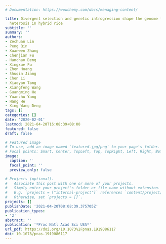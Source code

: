 ```yaml
---
# Documentation: https://wowchemy.com/docs/managing-content/

title: Divergent selection and genetic introgression shape the genome landscape of
  heterosis in hybrid rice
subtitle: ''
summary: ''
authors:
- Zechuan Lin
- Peng Qin
- Xuanwen Zhang
- Chenjian Fu
- Hanchao Deng
- Xingxue Fu
- Zhen Huang
- Shuqin Jiang
- Chen Li
- Xiaoyan Tang
- Xiangfeng Wang
- Guangming He
- Yuanzhu Yang
- Hang He
- Xing Wang Deng
tags: []
categories: []
date: '2020-02-01'
lastmod: 2021-04-20T16:08:39+08:00
featured: false
draft: false

# Featured image
# To use, add an image named `featured.jpg/png` to your page's folder.
# Focal points: Smart, Center, TopLeft, Top, TopRight, Left, Right, BottomLeft, Bottom, BottomRight.
image:
  caption: ''
  focal_point: ''
  preview_only: false

# Projects (optional).
#   Associate this post with one or more of your projects.
#   Simply enter your project's folder or file name without extension.
#   E.g. `projects = ["internal-project"]` references `content/project/deep-learning/index.md`.
#   Otherwise, set `projects = []`.
projects: []
publishDate: '2021-04-20T08:08:39.375705Z'
publication_types:
- '2'
abstract: ''
publication: '*Proc Natl Acad Sci USA*'
url_pdf: https://doi.org/10.1073%2Fpnas.1919086117
doi: 10.1073/pnas.1919086117
---
```

